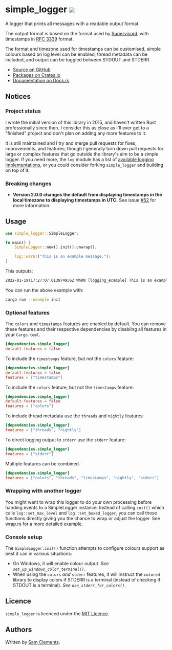 # simple_logger [![](https://img.shields.io/github/tag/borntyping/rust-simple_logger.svg)](https://github.com/borntyping/rust-simple_logger/tags)

A logger that prints all messages with a readable output format.

The output format is based on the format used by [Supervisord](https://github.com/Supervisor/supervisor), with timestamps in [RFC 3339](https://datatracker.ietf.org/doc/html/rfc3339) format.

The format and timezone used for timestamps can be customised, simple colours based on log level can be enabled, thread metadata can be included, and output can be toggled between STDOUT and STDERR. 

* [Source on GitHub](https://github.com/borntyping/rust-simple_logger)
* [Packages on Crates.io](https://crates.io/crates/simple_logger)
* [Documentation on Docs.rs](https://docs.rs/simple_logger)

Notices
-------

### Project status

I wrote the initial version of this library in 2015, and haven't written Rust professionally since then.
I consider this as close as I'll ever get to a "finished" project and don't plan on adding any more features to it.

It is still maintained and I try and merge pull requests for fixes, improvements, and features; though I generally turn down pull requests for large or complex features that go outside the library's aim to be a simple logger.
If you need more, the `log` module has a list of [available logging implementations](https://docs.rs/log/latest/log/#available-logging-implementations), or you could consider forking `simple_logger` and building on top of it.

### Breaking changes

- **Version 2.0.0 changes the default from displaying timestamps in the local timezone to displaying timestamps in UTC.** See issue [#52](https://github.com/borntyping/rust-simple_logger/issues/52) for more information.

Usage
-----

```rust
use simple_logger::SimpleLogger;

fn main() {
    SimpleLogger::new().init().unwrap();

    log::warn!("This is an example message.");
}
```

This outputs:

```txt
2022-01-19T17:27:07.013874956Z WARN [logging_example] This is an example message.
```

You can run the above example with:

```sh
cargo run --example init
```

### Optional features

The `colors` and `timestamps` features are enabled by default. You can remove these
features and their respective dependencies by disabling all features in your
`Cargo.toml`.

```toml
[dependencies.simple_logger]
default-features = false
```

To include the `timestamps` feature, but not the `colors` feature:

```toml
[dependencies.simple_logger]
default-features = false
features = ["timestamps"]
```

To include the `colors` feature, but not the `timestamps` feature:

```toml
[dependencies.simple_logger]
default-features = false
features = ["colors"]
```

To include thread metadata use the `threads` and `nightly` features:

```toml
[dependencies.simple_logger]
features = ["threads", "nightly"]
```

To direct logging output to `stderr` use the `stderr` feature:

```toml
[dependencies.simple_logger]
features = ["stderr"]
```

Multiple features can be combined.

```toml
[dependencies.simple_logger]
features = ["colors", "threads", "timestamps", "nightly", "stderr"]
```

### Wrapping with another logger

You might want to wrap this logger to do your own processing before handing events to a SimpleLogger instance. Instead
of calling `init()` which calls `log::set_max_level` and `log::set_boxed_logger`, you can call those functions directly
giving you the chance to wrap or adjust the logger. See [wrap.rs](examples/wrap.rs) for a more detailed example.

### Console setup

The `SimpleLogger.init()` function attempts to configure colours support as best it can in various situations:

- On Windows, it will enable colour output. _See `set_up_windows_color_terminal()`._
- When using the `colors` *and* `stderr` features, it will instruct the `colored` library to display colors if STDERR
  is a terminal (instead of checking if STDOUT is a terminal). _See `use_stderr_for_colors()`._

Licence
-------

`simple_logger` is licenced under the [MIT Licence](http://opensource.org/licenses/MIT).

Authors
-------

Written by [Sam Clements](sam@borntyping.co.uk).
